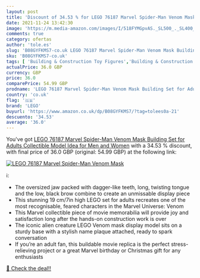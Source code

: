 ```yaml
---
layout: post
title: 'Discount of 34.53 % for LEGO 76187 Marvel Spider-Man Venom Mask '
date: 2021-11-24 13:42:30
image: 'https://m.media-amazon.com/images/I/518FYMGpvAS._SL500_._SL400_.jpg'
comments: true
category: ofertas
author: 'tole.es'
slug: 'B08GYFKMS7-co.uk LEGO 76187 Marvel Spider-Man Venom Mask Building Set...'
sku: 'B08GYFKMS7-co.uk'
tags: [ 'Building & Construction Toy Figures','Building & Construction Toys','Hobbies','Model Building','Toys & Games','Toys Store','lego', ]
actualPrice: 36.0 GBP
currency: GBP
price: 36.0
comparePrice: 54.99 GBP
prodname: 'LEGO 76187 Marvel Spider-Man Venom Mask Building Set for Adults  Collectible Model  Idea for Men and Women'
country: 'co.uk'
flag: '🇬🇧'
brand: 'LEGO'
buyurl: 'https://www.amazon.co.uk/dp/B08GYFKMS7/?tag=tolees0a-21'
descuento: '34.53'
average: '36.0'
---
```


You've got [LEGO 76187 Marvel Spider-Man Venom Mask Building Set for Adults  Collectible Model  Idea for Men and Women](https://www.amazon.co.uk/dp/B08GYFKMS7/?tag=tolees0a-21) with a  34.53 % discount, with final price of 36.0 GBP (original: 54.99 GBP) at the following link:

[![LEGO 76187 Marvel Spider-Man Venom Mask ](https://m.media-amazon.com/images/I/518FYMGpvAS._SL500_._SL400_.jpg)](https://www.amazon.co.uk/dp/B08GYFKMS7/?tag=tolees0a-21)

ℹ️:

- The oversized jaw packed with dagger-like teeth, long, twisting tongue and the low, black brow combine to create an unmissable display piece
- This stunning 19 cm/7in high LEGO set for adults recreates one of the most recognisable, feared characters in the Marvel Universe: Venom
- This Marvel collectible piece of movie memorabilia will provide joy and satisfaction long after the hands-on construction work is over
- The iconic alien creature LEGO Venom mask display model sits on a sturdy base with a stylish name plaque attached, ready to spark conversation
- If you’re an adult fan, this buildable movie replica is the perfect stress-relieving project or a great Marvel birthday or Christmas gift for any enthusiasts

[🛒 Check the deal!!](https://www.amazon.co.uk/dp/B08GYFKMS7/?tag=tolees0a-21)
